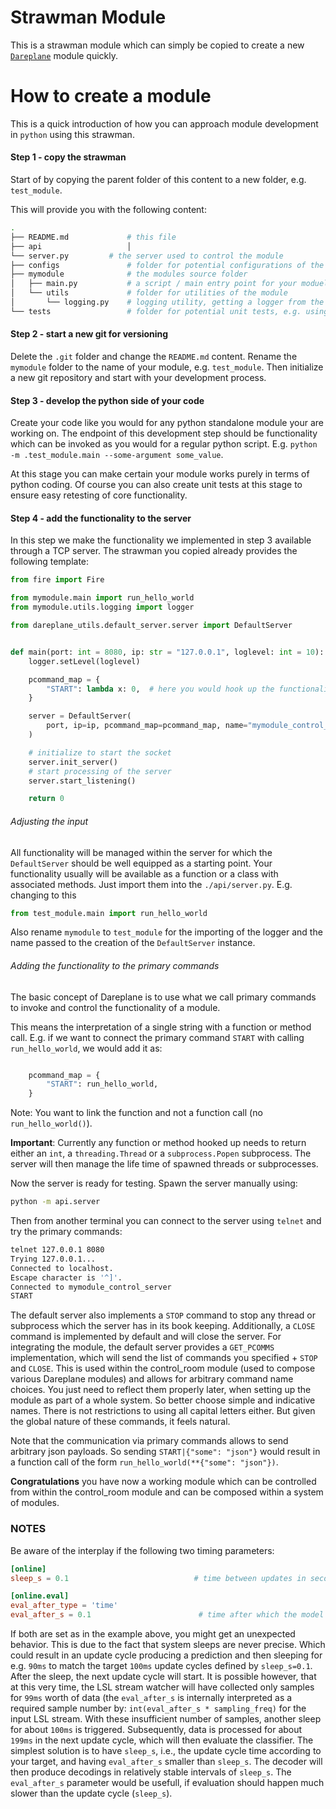 # Strawman Module

This is a strawman module which can simply be copied to create a new [`Dareplane`](https://github.com/bsdlab/Dareplane) module quickly.

# How to create a module

This is a quick introduction of how you can approach module development in `python` using this strawman.

#### Step 1 - copy the strawman

Start of by copying the parent folder of this content to a new folder, e.g. `test_module`.

This will provide you with the following content:

```bash
.
├── README.md             # this file
├── api                   │
└── server.py         # the server used to control the module
├── configs               # folder for potential configurations of the module
├── mymodule              # the modules source folder
│   ├── main.py           # a script / main entry point for your moduel
│   └── utils             # folder for utilities of the module
│       └── logging.py    # logging utility, getting a logger from the dareplane_utils module and making it available on a module level
└── tests                 # folder for potential unit tests, e.g. using pytest
```

#### Step 2 - start a new git for versioning

Delete the `.git` folder and change the `README.md` content. Rename the `mymodule` folder to the name of your module, e.g. `test_module`.
Then initialize a new git repository and start with your development process.

#### Step 3 - develop the python side of your code

Create your code like you would for any python standalone module your are working on. The endpoint of this development step should be functionality which can be invoked as you would for a regular python script. E.g. `python -m .test_module.main --some-argument some_value`.

At this stage you can make certain your module works purely in terms of python coding. Of course you can also create unit tests at this stage to ensure easy retesting of core functionality.

#### Step 4 - add the functionality to the server

In this step we make the functionality we implemented in step 3 available through a TCP server.
The strawman you copied already provides the following template:

```python
from fire import Fire

from mymodule.main import run_hello_world
from mymodule.utils.logging import logger

from dareplane_utils.default_server.server import DefaultServer


def main(port: int = 8080, ip: str = "127.0.0.1", loglevel: int = 10):
    logger.setLevel(loglevel)

    pcommand_map = {
        "START": lambda x: 0,  # here you would hook up the functionality of your module to the server
    }

    server = DefaultServer(
        port, ip=ip, pcommand_map=pcommand_map, name="mymodule_control_server"
    )

    # initialize to start the socket
    server.init_server()
    # start processing of the server
    server.start_listening()

    return 0
```

###### Adjusting the input

All functionality will be managed within the server for which the `DefaultServer` should be well equipped as a starting point. Your functionality usually will be available as a function or a class with associated methods. Just import them into the `./api/server.py`. E.g. changing to this

```python ./api/server.py
from test_module.main import run_hello_world
```

Also rename `mymodule` to `test_module` for the importing of the logger and the name passed to the creation of the `DefaultServer` instance.

###### Adding the functionality to the primary commands

The basic concept of Dareplane is to use what we call primary commands to invoke and control the functionality of a module.

This means the interpretation of a single string with a function or method call. E.g. if we want to connect the primary command `START` with calling `run_hello_world`, we would add it as:

```python ./api/server.py

    pcommand_map = {
        "START": run_hello_world,
    }

```

Note: You want to link the function and not a function call (no `run_hello_world()`).

**Important**: Currently any function or method hooked up needs to return either an `int`, a `threading.Thread` or a `subprocess.Popen` subprocess. The server will then manage the life time of spawned threads or subprocesses.

Now the server is ready for testing. Spawn the server manually using:

```bash
python -m api.server
```

Then from another terminal you can connect to the server using `telnet` and try the primary commands:

```bash
telnet 127.0.0.1 8080
Trying 127.0.0.1...
Connected to localhost.
Escape character is '^]'.
Connected to mymodule_control_server
START
```

The default server also implements a `STOP` command to stop any thread or subprocess which the server has in its book keeping. Additionally, a `CLOSE` command is implemented by default and will close the server. For integrating the module, the default server provides a `GET_PCOMMS` implementation, which will send the list of commands you specified + `STOP` and `CLOSE`. This is used within the control_room module (used to compose various Dareplane modules) and allows for arbitrary command name choices. You just need to reflect them properly later, when setting up the module as part of a whole system. So better choose simple and indicative names. There is not restrictions to using all capital letters either. But given the global nature of these commands, it feels natural.

Note that the communication via primary commands allows to send arbitrary json payloads. So sending `START|{"some": "json"}` would result in a function call of the form `run_hello_world(**{"some": "json"})`.

**Congratulations** you have now a working module which can be controlled from within the control_room module and can be composed within a system of modules.


### NOTES

Be aware of the interplay if the following two timing parameters:

```toml
[online]
sleep_s = 0.1                            # time between updates in seconds

[online.eval]
eval_after_type = 'time'                  
eval_after_s = 0.1                        # time after which the model is evaluated
```

If both are set as in the example above, you might get an unexpected behavior. This is due to the fact that system sleeps are never precise. Which could result in an update cycle producing a prediction and then sleeping for e.g. `90ms` to match the target `100ms` update cycles defined by `sleep_s=0.1`. After the sleep, the next update cycle will start. It is possible however, that at this very time, the LSL stream watcher will have collected only samples for `99ms` worth of data (the `eval_after_s` is internally interpreted as a required sample number by: `int(eval_after_s * sampling_freq)` for the input LSL stream. With these insufficient number of samples, another sleep for about `100ms` is triggered. Subsequently, data is processed for about `199ms` in the next update cycle, which will then evaluate the classifier. The simplest solution is to have `sleep_s`, i.e., the update cycle time according to your target, and having `eval_after_s` smaller than `sleep_s`. The decoder will then produce decodings in relatively stable intervals of `sleep_s`. The `eval_after_s` parameter would be usefull, if evaluation should happen much slower than the update cycle (`sleep_s`).  
